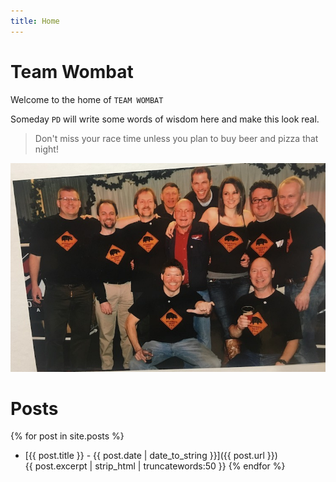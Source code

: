 ```yaml
---
title: Home
---
```


# Team Wombat

Welcome to the home of `TEAM WOMBAT`

Someday `PD` will write some words of wisdom here and make this look real.
  > Don't miss your race time unless you plan to buy beer and pizza that night!

![](images/Wombatsatelks.JPG "Wombats at Elks once upon a time")

# Posts

{% for post in site.posts %}
* [{{ post.title }} - {{ post.date | date_to_string }}]({{ post.url }})  
{{ post.excerpt | strip_html  | truncatewords:50 }}
{% endfor %}
